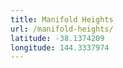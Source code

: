 ```yaml
---
title: Manifold Heights
url: /manifold-heights/
latitude: -38.1374209
longitude: 144.3337974
---
```


